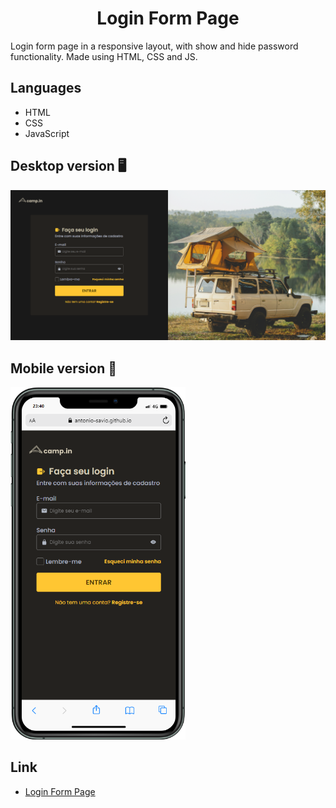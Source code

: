 <h1 align="center">Login Form Page</h1>
Login form page in a responsive layout, with show and hide password functionality. Made using HTML, CSS and JS.

## Languages
- HTML
- CSS
- JavaScript

## Desktop version 🖥️
<img src="./images/images/pagina-de-login.png" alt="login page desktop">

## Mobile version 📱
<img width="280px" src="./images/images/mobile.png" alt="login page mobile">

##  Link
- [Login Form Page](https://antonio-savio.github.io/login-form-page/)
